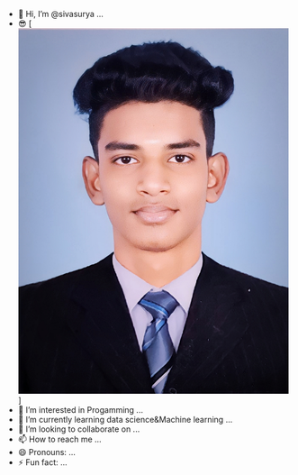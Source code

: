 - 👋 Hi, I’m @sivasurya ...
- 😎 [![IMG](https://github.com/sivasuryabscit/sivasuryabscit/blob/main/sivasurya.jpg?raw=true)]
- 👀 I’m interested in Progamming ...
- 🌱 I’m currently learning data science&Machine learning ...
- 💞️ I’m looking to collaborate on ...
- 📫 How to reach me ...
- 😄 Pronouns: ...
- ⚡ Fun fact: ...

<!---
sivasuryabscit/sivasuryabscit is a ✨ special ✨ repository because its `README.md` (this file) appears on your GitHub profile.
You can click the Preview link to take a look at your changes.
--->
